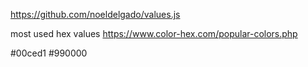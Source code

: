 https://github.com/noeldelgado/values.js

most used hex values
https://www.color-hex.com/popular-colors.php

#00ced1
#990000